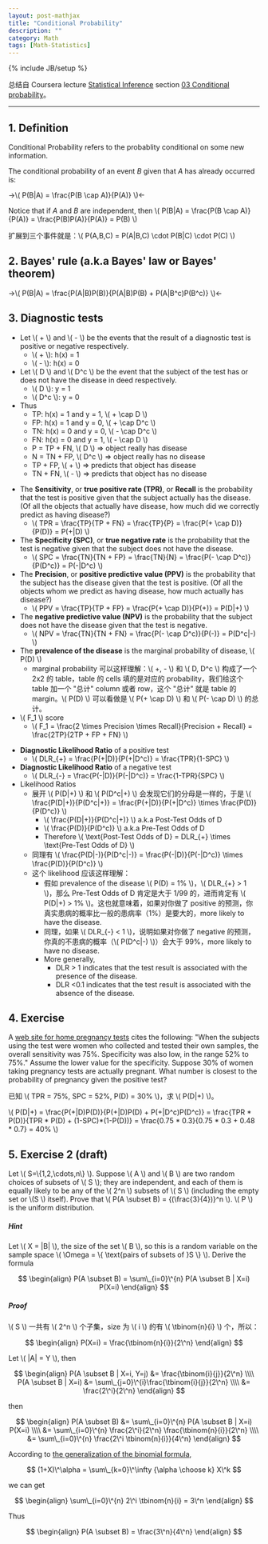 ```yaml
---
layout: post-mathjax
title: "Conditional Probability"
description: ""
category: Math
tags: [Math-Statistics]
---
```

{% include JB/setup %}

总结自 Coursera lecture [Statistical Inference](https://class.coursera.org/statinference-005/lecture) section [03 Conditional probability](https://class.coursera.org/statinference-005/lecture/157)。

-----

## 1. Definition

Conditional Probability refers to the probablity conditional on some new information.  

The conditional probability of an event _B_ given that _A_ has already occurred is: 

->\\( P(B|A) = \frac{P(B \cap A)}{P(A)} \\)<-

Notice that if _A_ and _B_ are independent, then \\( P(B|A) = \frac{P(B \cap A)}{P(A)} = \frac{P(B)P(A)}{P(A)} = P(B) \\)

扩展到三个事件就是：\\( P(A,B,C) = P(A|B,C) \cdot P(B|C) \cdot P(C) \\)

## 2. Bayes' rule (a.k.a Bayes' law or Bayes' theorem)

->\\( P(B|A) = \frac{P(A|B)P(B)}{P(A|B)P(B) + P(A|B\^c)P(B\^c)} \\)<-

## 3. Diagnostic tests 

* Let \\( + \\) and \\( - \\) be the events that the result of a diagnostic test is positive or negative respectively.
	* \\( + \\): h(x) = 1
	* \\( - \\): h(x) = 0
* Let \\( D \\) and \\( D\^c \\) be the event that the subject of the test has or does not have the disease in deed respectively.
	* \\( D \\): y = 1
	* \\( D\^c \\): y = 0
* Thus
	* TP: h(x) = 1 and y = 1, \\( + \cap D \\)
	* FP: h(x) = 1 and y = 0, \\( + \cap D\^c \\)
	* TN: h(x) = 0 and y = 0, \\( - \cap D\^c \\)
	* FN: h(x) = 0 and y = 1, \\( - \cap D \\)
	* P = TP + FN, \\( D \\) => object really has disease
	* N = TN + FP, \\( D\^c \\) => object really has no disease
	* TP + FP, \\( + \\) => predicts that object has disease
	* TN + FN, \\( - \\) => predicts that object has no disease
	
<!-- -->
	
* The **Sensitivity**, or **true positive rate (TPR)**, or **Recall** is the probability that the test is positive given that the subject actually has the disease. (Of all the objects that actually have disease, how much did we correctly predict as having disease?)
	* \\( TPR = \frac{TP}{TP + FN} = \frac{TP}{P} = \frac{P(+ \cap D)}{P(D)} = P(+|D) \\)
* The **Specificity (SPC)**, or **true negative rate** is the probability that the test is negative given that the subject does not have the disease.
	* \\( SPC = \frac{TN}{TN + FP} = \frac{TN}{N} = \frac{P(- \cap D\^c)}{P(D\^c)} = P(-|D\^c) \\)
* The **Precision**, or **positive predictive value (PPV)** is the probability that the subject has the disease given that the test is positive. (Of all the objects whom we predict as having disease, how much actually has disease?)
	* \\( PPV = \frac{TP}{TP + FP} = \frac{P(+ \cap D)}{P(+)} = P(D|+) \\)
* The **negative predictive value (NPV)** is the probability that the subject does not have the disease given that the test is negative.
	* \\( NPV = \frac{TN}{TN + FN} = \frac{P(- \cap D\^c)}{P(-)} = P(D\^c|-) \\)
* The **prevalence of the disease** is the marginal probability of disease, \\( P(D) \\)
	* marginal probability 可以这样理解：\\( +, - \\) 和 \\( D, D\^c \\) 构成了一个 2x2 的 table，table 的 cells 填的是对应的 probability，我们给这个 table 加一个 "总计" column 或者 row，这个 "总计" 就是 table 的 margin。\\( P(D) \\) 可以看做是 \\( P(+ \cap D) \\) 和 \\( P(- \cap D) \\) 的总计。
* \\( F_1 \\) score
	* \\( F_1 = \frac{2 \times Precision \times Recall}{Precision + Recall} = \frac{2TP}{2TP + FP + FN} \\)
	
<!-- -->

* **Diagnostic Likelihood Ratio** of a positive test
	* \\( DLR\_{+} = \frac{P(+|D)}{P(+|D\^c)} = \frac{TPR}{1-SPC} \\)
* **Diagnostic Likelihood Ratio** of a negative test
	* \\( DLR\_{-} = \frac{P(-|D)}{P(-|D\^c)} = \frac{1-TPR}{SPC} \\)
* Likelihood Ratios
	* 展开 \\( P(D|+) \\) 和 \\( P(D\^c|+) \\) 会发现它们的分母是一样的，于是 \\( \frac{P(D|+)}{P(D\^c|+)} = \frac{P(+|D)}{P(+|D\^c)} \times \frac{P(D)}{P(D\^c)} \\)
		* \\( \frac{P(D|+)}{P(D\^c|+)} \\) a.k.a Post-Test Odds of D
		* \\( \frac{P(D)}{P(D\^c)} \\) a.k.a Pre-Test Odds of D
		* Therefore \\( \text{Post-Test Odds of D} = DLR\_{+} \times \text{Pre-Test Odds of D} \\)
	* 同理有 \\( \frac{P(D|-)}{P(D\^c|-)} = \frac{P(-|D)}{P(-|D\^c)} \times \frac{P(D)}{P(D\^c)} \\)
	* 这个 likelihood 应该这样理解：
		* 假如 prevalence of the disease \\( P(D) = 1\% \\)，\\( DLR\_{+} > 1 \\)，那么 Pre-Test Odds of D 肯定是大于 1/99 的，进而肯定有 \\( P(D|+) > 1\% \\)。这也就意味着，如果对你做了 positive 的预测，你真实患病的概率比一般的患病率（1%）是要大的，more likely to have the disease.
		* 同理，如果 \\( DLR\_{-} < 1 \\)，说明如果对你做了 negative 的预测，你真的不患病的概率（\\( P(D\^c|-) \\)）会大于 99%，more likely to have no disease.
		* More generally, 
			* DLR > 1 indicates that the test result is associated with the presence of the disease.
			* DLR <0.1 indicates that the test result is associated with the absence of the disease.
		
## 4. Exercise

A [web site for home pregnancy tests](http://www.medicine.ox.ac.uk/bandolier/band64/b64-7.html) cites the following: "When the subjects using the test were women who collected and tested their own samples, the overall sensitivity was 75%. Specificity was also low, in the range 52% to 75%." Assume the lower value for the specificity. Suppose 30% of women taking pregnancy tests are actually pregnant. What number is closest to the probability of pregnancy given the positive test?

已知 \\( TPR = 75\%, SPC = 52\%, P(D) = 30\% \\)，求 \\( P(D|+) \\)。  

\\( P(D|+) = \frac{P(+|D)P(D)}{P(+|D)P(D) + P(+|D\^c)P(D\^c)} = \frac{TPR * P(D)}{TPR * P(D) + (1-SPC)*(1-P(D))} = \frac{0.75 * 0.3}{0.75 * 0.3 + 0.48 * 0.7} = 40\% \\)

## <a name="ex2"></a>5. Exercise 2 (draft)

Let \\( S=\\{1,2,\cdots,n\\} \\). Suppose \\( A \\) and \\( B \\) are two random choices of subsets of \\( S \\); they are independent, and each of them is equally likely to be any of the \\( 2\^n \\) subsets of \\( S \\) (including the empty set or \\(S \\) itself). Prove that \\( P(A \subset B) = {(\frac{3}{4})}\^n \\). \\( P \\) is the uniform distribution.

##### Hint 

Let \\( X = |B| \\), the size of the set \\( B \\), so this is a random variable on the sample space \\( \Omega = \\{ \text{pairs of subsets of }S \\} \\). Derive the formula

$$
\begin{align}
	P(A \subset B) = \sum\_{i=0}\^{n} P(A \subset B | X=i) P(X=i)
\end{align}
$$

##### Proof

\\( S \\) 一共有 \\( 2\^n \\) 个子集，size 为 \\( i \\) 的有 \\( \tbinom{n}{i} \\) 个，所以：

$$
\begin{align}
	P(X=i) = \frac{\tbinom{n}{i}}{2\^n}
\end{align}
$$

Let \\( |A| = Y \\), then

$$
\begin{align}
	P(A \subset B | X=i, Y=j) 
	&= \frac{\tbinom{i}{j}}{2\^n} \\\\
	P(A \subset B | X=i) 
	&= \sum\_{j=0}\^{i}\frac{\tbinom{i}{j}}{2\^n} \\\\
	&= \frac{2\^i}{2\^n}
\end{align}
$$

then

$$
\begin{align}
	P(A \subset B) 
	&= \sum\_{i=0}\^{n} P(A \subset B | X=i) P(X=i) \\\\
	&= \sum\_{i=0}\^{n} \frac{2\^i}{2\^n} \frac{\tbinom{n}{i}}{2\^n} \\\\
	&= \sum\_{i=0}\^{n} \frac{2\^i \tbinom{n}{i}}{4\^n}
\end{align}
$$

According to [the generalization of the binomial formula](http://en.wikipedia.org/wiki/Binomial_coefficient#math_2), 

$$
	(1+X)\^\alpha = \sum\_{k=0}\^\infty {\alpha \choose k} X\^k
$$

we can get

$$
\begin{align}
	\sum\_{i=0}\^{n} 2\^i \tbinom{n}{i} = 3\^n
\end{align}
$$

Thus

$$
\begin{align}
	P(A \subset B) = \frac{3\^n}{4\^n}
\end{align}
$$